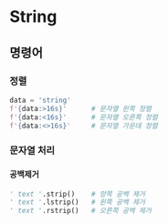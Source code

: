 # String

## 명령어

### 정렬

```python
data = 'string'
f'{data:>16s}'		# 문자열 왼쪽 정렬
f'{data:<16s}'		# 문자열 오른쪽 정렬
f'{data:<>16s}'		# 문자열 가운데 정렬
```

### 문자열 처리

#### 공백제거

```python
' text '.strip()	# 양쪽 공백 제거
' text '.lstrip()	# 왼쪽 공백 제거
' text '.rstrip()	# 오른쪽 공백 제거
```

